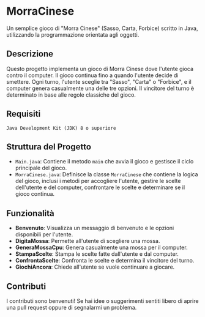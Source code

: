 # MorraCinese

Un semplice gioco di "Morra Cinese" (Sasso, Carta, Forbice) scritto in Java, utilizzando la programmazione orientata agli oggetti.

## Descrizione

Questo progetto implementa un gioco di Morra Cinese dove l'utente gioca contro il computer. Il gioco continua fino a quando l'utente decide di smettere. Ogni turno, l'utente sceglie tra "Sasso", "Carta" o "Forbice", e il computer genera casualmente una delle tre opzioni. Il vincitore del turno è determinato in base alle regole classiche del gioco.

## Requisiti

    Java Development Kit (JDK) 8 o superiore

## Struttura del Progetto

- `Main.java`: Contiene il metodo `main` che avvia il gioco e gestisce il ciclo principale del gioco.
- `MorraCinese.java`: Definisce la classe `MorraCinese` che contiene la logica del gioco, inclusi i metodi per accogliere l'utente, gestire le scelte dell'utente e del computer, confrontare le scelte e determinare se il gioco continua.

## Funzionalità

- **Benvenuto**: Visualizza un messaggio di benvenuto e le opzioni disponibili per l'utente.
- **DigitaMossa**: Permette all'utente di scegliere una mossa.
- **GeneraMossaCpu**: Genera casualmente una mossa per il computer.
- **StampaScelte**: Stampa le scelte fatte dall'utente e dal computer.
- **ConfrontaScelte**: Confronta le scelte e determina il vincitore del turno.
- **GiochiAncora**: Chiede all'utente se vuole continuare a giocare.

## Contributi

I contributi sono benvenuti! Se hai idee o suggerimenti sentiti libero di aprire una pull request oppure di segnalarmi un problema.
